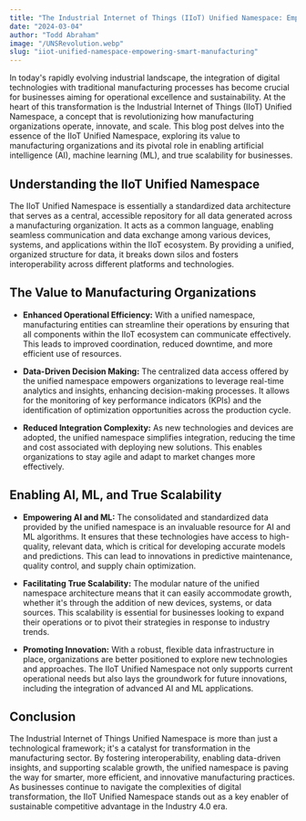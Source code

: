 ```yaml
---
title: "The Industrial Internet of Things (IIoT) Unified Namespace: Empowering Smart Manufacturing"
date: "2024-03-04"
author: "Todd Abraham"
image: "/UNSRevolution.webp"
slug: "iiot-unified-namespace-empowering-smart-manufacturing"
---
```


In today's rapidly evolving industrial landscape, the integration of digital technologies with traditional manufacturing processes has become crucial for businesses aiming for operational excellence and sustainability. At the heart of this transformation is the Industrial Internet of Things (IIoT) Unified Namespace, a concept that is revolutionizing how manufacturing organizations operate, innovate, and scale. This blog post delves into the essence of the IIoT Unified Namespace, exploring its value to manufacturing organizations and its pivotal role in enabling artificial intelligence (AI), machine learning (ML), and true scalability for businesses.

## Understanding the IIoT Unified Namespace

The IIoT Unified Namespace is essentially a standardized data architecture that serves as a central, accessible repository for all data generated across a manufacturing organization. It acts as a common language, enabling seamless communication and data exchange among various devices, systems, and applications within the IIoT ecosystem. By providing a unified, organized structure for data, it breaks down silos and fosters interoperability across different platforms and technologies.

## The Value to Manufacturing Organizations

- **Enhanced Operational Efficiency:** With a unified namespace, manufacturing entities can streamline their operations by ensuring that all components within the IIoT ecosystem can communicate effectively. This leads to improved coordination, reduced downtime, and more efficient use of resources.

- **Data-Driven Decision Making:** The centralized data access offered by the unified namespace empowers organizations to leverage real-time analytics and insights, enhancing decision-making processes. It allows for the monitoring of key performance indicators (KPIs) and the identification of optimization opportunities across the production cycle.

- **Reduced Integration Complexity:** As new technologies and devices are adopted, the unified namespace simplifies integration, reducing the time and cost associated with deploying new solutions. This enables organizations to stay agile and adapt to market changes more effectively.

## Enabling AI, ML, and True Scalability

- **Empowering AI and ML:** The consolidated and standardized data provided by the unified namespace is an invaluable resource for AI and ML algorithms. It ensures that these technologies have access to high-quality, relevant data, which is critical for developing accurate models and predictions. This can lead to innovations in predictive maintenance, quality control, and supply chain optimization.

- **Facilitating True Scalability:** The modular nature of the unified namespace architecture means that it can easily accommodate growth, whether it's through the addition of new devices, systems, or data sources. This scalability is essential for businesses looking to expand their operations or to pivot their strategies in response to industry trends.

- **Promoting Innovation:** With a robust, flexible data infrastructure in place, organizations are better positioned to explore new technologies and approaches. The IIoT Unified Namespace not only supports current operational needs but also lays the groundwork for future innovations, including the integration of advanced AI and ML applications.

## Conclusion

The Industrial Internet of Things Unified Namespace is more than just a technological framework; it's a catalyst for transformation in the manufacturing sector. By fostering interoperability, enabling data-driven insights, and supporting scalable growth, the unified namespace is paving the way for smarter, more efficient, and innovative manufacturing practices. As businesses continue to navigate the complexities of digital transformation, the IIoT Unified Namespace stands out as a key enabler of sustainable competitive advantage in the Industry 4.0 era.

